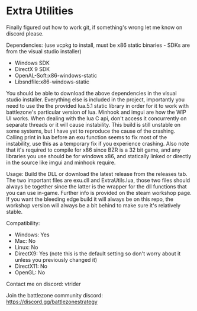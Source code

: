 # Extra Utilities

Finally figured out how to work git, if something's wrong let me know on discord please.

Dependencies: (use vcpkg to install, must be x86 static binaries - SDKs are from the visual studio installer)
- Windows SDK
- DirectX 9 SDK
- OpenAL-Soft:x86-windows-static
- Libsndfile:x86-windows-static

You should be able to download the above dependencies in the visual studio installer. Everything else is included in the project, importantly you need to use the the provided lua.5.1 static library in order for it to work with battlezone's particular version of lua. Minhook and imgui are how the WIP UI works. When dealing with the lua C api, don't access it concurrently on separate threads or it will cause instability. This build is still unstable on some systems, but I have yet to reproduce the cause of the crashing. Calling print in lua before an exu function seems to fix most of the instability, use this as a temporary fix if you experience crashing. Also note that it's required to compile for x86 since BZR is a 32 bit game, and any libraries you use should be for windows x86, and statically linked or directly in the source like imgui and minhook require. 

Usage:
Build the DLL or download the latest release from the releases tab. The two important files are exu.dll and ExtraUtils.lua, those two files should always be together since the latter is the wrapper for the dll functions that you can use in-game. Further info is provided on the steam workshop page. If you want the bleeding edge build it will always be on this repo, the workshop version will always be a bit behind to make sure it's relatively stable.

Compatibility:
- Windows: Yes
- Mac: No
- Linux: No
- DirectX9: Yes (note this is the default setting so don't worry about it unless you previously changed it)
- DirectX11: No
- OpenGL: No

Contact me on discord: vtrider

Join the battlezone community discord: https://discord.gg/battlezonestrategy
